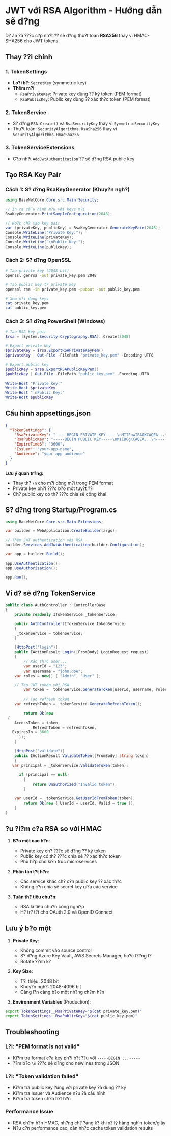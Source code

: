 # JWT với RSA Algorithm - Hướng dẫn sẽ d?ng

D? án ?ã ???c c?p nh?t ?? sẽ d?ng thu?t toán **RSA256** thay vì HMAC-SHA256 cho JWT tokens.

## Thay ??i chính

### 1. TokenSettings
- **Lo?i b?**: `SecretKey` (symmetric key)
- **Thêm m?i**: 
  - `RsaPrivateKey`: Private key dùng ?? ký token (PEM format)
  - `RsaPublicKey`: Public key dùng ?? xác th?c token (PEM format)

### 2. TokenService
- S? d?ng `RSA.Create()` và `RsaSecurityKey` thay vì `SymmetricSecurityKey`
- Thu?t toán: `SecurityAlgorithms.RsaSha256` thay vì `SecurityAlgorithms.HmacSha256`

### 3. TokenServiceExtensions
- C?p nh?t `AddJwtAuthentication` ?? sẽ d?ng RSA public key

## Tạo RSA Key Pair

### Cách 1: S? d?ng RsaKeyGenerator (Khuy?n ngh?)

```csharp
using BaseNetCore.Core.src.Main.Security;

// In ra cấu hình m?u với keys m?i
RsaKeyGenerator.PrintSampleConfiguration(2048);

// Ho?c ch? tạo key pair
var (privateKey, publicKey) = RsaKeyGenerator.GenerateKeyPair(2048);
Console.WriteLine("Private Key:");
Console.WriteLine(privateKey);
Console.WriteLine("\nPublic Key:");
Console.WriteLine(publicKey);
```

### Cách 2: S? d?ng OpenSSL

```bash
# Tạo private key (2048 bit)
openssl genrsa -out private_key.pem 2048

# Tạo public key t? private key
openssl rsa -in private_key.pem -pubout -out public_key.pem

# Xem n?i dung keys
cat private_key.pem
cat public_key.pem
```

### Cách 3: S? d?ng PowerShell (Windows)

```powershell
# Tạo RSA key pair
$rsa = [System.Security.Cryptography.RSA]::Create(2048)

# Export private key
$privateKey = $rsa.ExportRSAPrivateKeyPem()
$privateKey | Out-File -FilePath "private_key.pem" -Encoding UTF8

# Export public key
$publicKey = $rsa.ExportRSAPublicKeyPem()
$publicKey | Out-File -FilePath "public_key.pem" -Encoding UTF8

Write-Host "Private Key:"
Write-Host $privateKey
Write-Host "`nPublic Key:"
Write-Host $publicKey
```

## Cấu hình appsettings.json

```json
{
  "TokenSettings": {
    "RsaPrivateKey": "-----BEGIN PRIVATE KEY-----\nMIIEowIBAAKCAQEA...\n-----END PRIVATE KEY-----",
    "RsaPublicKey": "-----BEGIN PUBLIC KEY-----\nMIIBCgKCAQEA...\n-----END PUBLIC KEY-----",
    "ExpireTimeS": "3600",
    "Issuer": "your-app-name",
    "Audience": "your-app-audience"
  }
}
```

**Lưu ý quan tr?ng:**
- Thay th? `\n` cho m?i dòng m?i trong PEM format
- Private key ph?i ???c b?o một tuy?t ??i
- Ch? public key có th? ???c chia sẽ công khai

## S? d?ng trong Startup/Program.cs

```csharp
using BaseNetCore.Core.src.Main.Extensions;

var builder = WebApplication.CreateBuilder(args);

// Thêm JWT authentication với RSA
builder.Services.AddJwtAuthentication(builder.Configuration);

var app = builder.Build();

app.UseAuthentication();
app.UseAuthorization();

app.Run();
```

## Ví d? sẽ d?ng TokenService

```csharp
public class AuthController : ControllerBase
{
    private readonly ITokenService _tokenService;

    public AuthController(ITokenService tokenService)
    {
     _tokenService = tokenService;
    }

    [HttpPost("login")]
    public IActionResult Login([FromBody] LoginRequest request)
    {
        // Xác th?c user...
        var userId = "123";
        var username = "john.doe";
    var roles = new[] { "Admin", "User" };

    // Tạo JWT token với RSA
        var token = _tokenService.GenerateToken(userId, username, roles);
   
        // Tạo refresh token
    var refreshToken = _tokenService.GenerateRefreshToken();

        return Ok(new
 {
    AccessToken = token,
            RefreshToken = refreshToken,
   ExpiresIn = 3600
      });
    }

    [HttpPost("validate")]
    public IActionResult ValidateToken([FromBody] string token)
    {
   var principal = _tokenService.ValidateToken(token);
  
      if (principal == null)
        {
            return Unauthorized("Invalid token");
        }

    var userId = _tokenService.GetUserIdFromToken(token);
        return Ok(new { UserId = userId, Valid = true });
    }
}
```

## ?u ?i?m c?a RSA so với HMAC

1. **B?o một cao h?n**: 
   - Private key ch? ???c sẽ d?ng ?? ký token
   - Public key có th? ???c chia sẽ ?? xác th?c token
   - Phù h?p cho ki?n trúc microservices

2. **Phân tán t?t h?n**:
   - Các service khác ch? c?n public key ?? xác th?c
   - Không c?n chia sẽ secret key gi?a các service

3. **Tuân th? tiêu chu?n**:
   - RSA là tiêu chu?n công nghi?p
   - H? tr? t?t cho OAuth 2.0 và OpenID Connect

## Lưu ý b?o một

1. **Private Key**:
   - Không commit vào source control
   - S? d?ng Azure Key Vault, AWS Secrets Manager, ho?c t??ng t?
   - Rotate ??nh k?

2. **Key Size**:
   - T?i thiệu: 2048 bit
   - Khuy?n ngh?: 2048-4096 bit
   - Càng l?n càng b?o một nh?ng ch?m h?n

3. **Environment Variables** (Production):
```bash
export TokenSettings__RsaPrivateKey="$(cat private_key.pem)"
export TokenSettings__RsaPublicKey="$(cat public_key.pem)"
```

## Troubleshooting

### L?i: "PEM format is not valid"
- Ki?m tra format c?a key ph?i b?t ??u với `-----BEGIN ...-----`
- ??m b?o `\n` ???c sẽ d?ng cho newlines trong JSON

### L?i: "Token validation failed"
- Ki?m tra public key ?úng với private key ?ã dùng ?? ký
- Ki?m tra Issuer và Audience n?u ?ã cấu hình
- Ki?m tra token ch?a h?t h?n

### Performance Issue
- RSA ch?m h?n HMAC, nh?ng ch? ?áng k? khi x? lý hàng nghìn token/giây
- N?u c?n performance cao, cân nh?c cache token validation results
